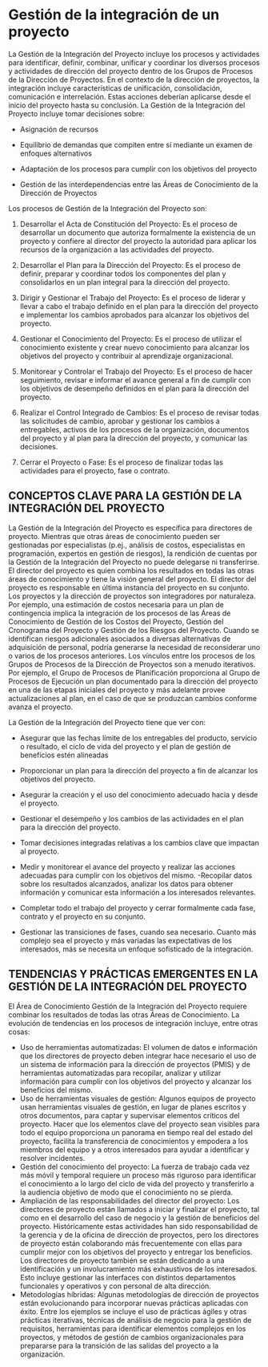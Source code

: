# Gestión de la integración de un proyecto
La Gestión de la Integración del Proyecto incluye los procesos y actividades para identificar, definir, combinar, unificar y coordinar los diversos procesos y actividades de dirección del proyecto dentro de los Grupos de Procesos de la Dirección de Proyectos. En el contexto de la dirección de proyectos, la integración incluye características de unificación, consolidación, comunicación e interrelación. Estas acciones deberían aplicarse desde el inicio del proyecto hasta su conclusión. La Gestión de la Integración del Proyecto incluye tomar decisiones sobre:
- Asignación de recursos

- Equilibrio de demandas que compiten entre sí mediante un examen de enfoques alternativos
-  Adaptación de los procesos para cumplir con los objetivos del proyecto
-  Gestión de las interdependencias entre las Áreas de Conocimiento de la Dirección de Proyectos


Los procesos de Gestión de la Integración del Proyecto son: 

1. Desarrollar el Acta de Constitución del Proyecto: Es el proceso de desarrollar un documento que autoriza formalmente la existencia de un proyecto y confiere al director del proyecto la autoridad para aplicar los recursos de la organización a las actividades del proyecto. 

2. Desarrollar el Plan para la Dirección del Proyecto: Es el proceso de definir, preparar y coordinar todos los componentes del plan y consolidarlos en un plan integral para la dirección del proyecto. 

3. Dirigir y Gestionar el Trabajo del Proyecto: Es el proceso de liderar y llevar a cabo el trabajo definido en el plan para la dirección del proyecto e implementar los cambios aprobados para alcanzar los objetivos del proyecto. 

4. Gestionar el Conocimiento del Proyecto: Es el proceso de utilizar el conocimiento existente y crear nuevo conocimiento para alcanzar los objetivos del proyecto y contribuir al aprendizaje organizacional. 

5. Monitorear y Controlar el Trabajo del Proyecto: Es el proceso de hacer seguimiento, revisar e informar el avance general a fin de cumplir con los objetivos de desempeño definidos en el plan para la dirección del proyecto. 

6. Realizar el Control Integrado de Cambios: Es el proceso de revisar todas las solicitudes de cambio, aprobar y gestionar los cambios a entregables, activos de los procesos de la organización, documentos del proyecto y al plan para la dirección del proyecto, y comunicar las decisiones. 

7. Cerrar el Proyecto o Fase: Es el proceso de finalizar todas las actividades para el proyecto, fase o contrato.

## CONCEPTOS CLAVE PARA LA GESTIÓN DE LA INTEGRACIÓN DEL PROYECTO
La Gestión de la Integración del Proyecto es específica para directores de proyecto. Mientras que otras áreas de conocimiento pueden ser gestionadas por especialistas (p.ej., análisis de costos, especialistas en programación, expertos en gestión de riesgos), la rendición de cuentas por la Gestión de la Integración del Proyecto no puede delegarse ni transferirse. El director del proyecto es quien combina los resultados en todas las otras  áreas de conocimiento y tiene la visión general del proyecto. El director del proyecto es responsable en última instancia del proyecto en su conjunto.
Los proyectos y la dirección de proyectos son integradores por naturaleza. Por ejemplo, una estimación de costos necesaria para un plan de contingencia implica la integración de los procesos de las Áreas de Conocimiento de Gestión de los Costos del Proyecto, Gestión del Cronograma del Proyecto y Gestión de los Riesgos del Proyecto. Cuando se identifican riesgos adicionales asociados a diversas alternativas de adquisición de personal, podría generarse la necesidad de reconsiderar uno o varios de los  procesos anteriores.
Los vínculos entre los procesos de los Grupos de Procesos de la Dirección de Proyectos son a menudo iterativos. Por ejemplo, el Grupo de Procesos de Planificación proporciona al Grupo de Procesos de Ejecución un plan documentado para la dirección del proyecto en una de las etapas iniciales del proyecto y más adelante provee actualizaciones al plan, en el caso de que se produzcan cambios conforme avanza el proyecto.

La Gestión de la Integración del Proyecto tiene que ver con:
- Asegurar que las fechas límite de los entregables del producto, servicio o resultado, el ciclo de vida del proyecto y el plan de gestión de beneficios estén alineadas

- Proporcionar un plan para la dirección del proyecto a fin de alcanzar los objetivos del proyecto.
- Asegurar la creación y el uso del conocimiento adecuado hacia y desde el proyecto.
- Gestionar el desempeño y los cambios de las actividades en el plan para la dirección del proyecto. 
- Tomar decisiones integradas relativas a los cambios clave que impactan al proyecto.
- Medir y monitorear el avance del proyecto y realizar las acciones adecuadas para cumplir con los objetivos del mismo.
-Recopilar datos sobre los resultados alcanzados, analizar los datos para obtener información y comunicar esta información a los interesados relevantes.
- Completar todo el trabajo del proyecto y cerrar formalmente cada fase, contrato y el proyecto en su conjunto.
- Gestionar las transiciones de fases, cuando sea necesario. Cuanto más complejo sea el proyecto y más variadas las expectativas de los interesados, más se necesita un enfoque sofisticado de la integración.


## TENDENCIAS Y PRÁCTICAS EMERGENTES EN LA GESTIÓN DE LA INTEGRACIÓN DEL PROYECTO

El Área de Conocimiento Gestión de la Integración del Proyecto requiere combinar los resultados de todas las otras Áreas de Conocimiento. La evolución de tendencias en los procesos de integración incluye, entre otras cosas: 
- Uso de herramientas automatizadas: El volumen de datos e información que los directores de proyecto deben integrar hace necesario el uso de un sistema de información para la dirección de proyectos (PMIS) y de herramientas automatizadas para recopilar, analizar y utilizar información para cumplir con los objetivos del proyecto y alcanzar los beneficios del mismo. 
- Uso de herramientas visuales de gestión: Algunos equipos de proyecto usan herramientas visuales de gestión, en lugar de planes escritos y otros documentos, para captar y supervisar elementos críticos del proyecto. Hacer que los elementos clave del proyecto sean visibles para todo el equipo proporciona un panorama en tiempo real del estado del proyecto, facilita la transferencia de conocimientos y empodera a los miembros del equipo y a otros interesados para ayudar a identificar y resolver incidentes. 
- Gestión del conocimiento del proyecto: La fuerza de trabajo cada vez más móvil y temporal requiere un proceso más riguroso para identificar el conocimiento a lo largo del ciclo de vida del proyecto y transferirlo a la audiencia objetivo de modo que el conocimiento no se pierda. 
- Ampliación de las responsabilidades del director del proyecto: Los directores de proyecto están llamados a iniciar y finalizar el proyecto, tal como en el desarrollo del caso de negocio y la gestión de beneficios del proyecto. Históricamente estas actividades han sido responsabilidad de la gerencia y de la oficina de dirección de proyectos, pero los directores de proyecto están colaborando más frecuentemente con ellas para cumplir mejor con los objetivos del proyecto y entregar los beneficios. Los directores de proyecto también se están dedicando a una identificación y un involucramiento más exhaustivos de los interesados. Esto incluye gestionar las interfaces con distintos departamentos funcionales y operativos y con personal de alta dirección. 
- Metodologías híbridas: Algunas metodologías de dirección de proyectos están evolucionando para incorporar nuevas prácticas aplicadas con éxito. Entre los ejemplos se incluye el uso de prácticas ágiles y otras prácticas iterativas, técnicas de análisis de negocio para la gestión de requisitos, herramientas para identificar elementos complejos en los proyectos, y métodos de gestión de cambios organizacionales para prepararse para la transición de las salidas del proyecto a la organización.
